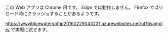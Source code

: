 この Web アプリは Chrome 用です。 Edge では動作しません。 Firefox ではリロード時にクラッシュすることがあるようです。

https://wwwbluewatersoftjp20160229043231.azurewebsites.net/uf16sample/ で実際に試せます。